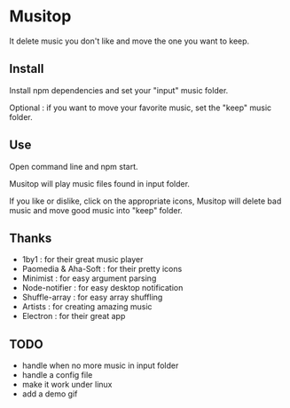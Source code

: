 # Musitop

It delete music you don't like and move the one you want to keep.


## Install

Install npm dependencies and set your "input" music folder.

Optional : if you want to move your favorite music, set the "keep" music folder.


## Use

Open command line and npm start.

Musitop will play music files found in input folder.

If you like or dislike, click on the appropriate icons, Musitop will delete bad music and move good music into "keep" folder.


## Thanks

* 1by1 : for their great music player
* Paomedia & Aha-Soft : for their pretty icons
* Minimist : for easy argument parsing
* Node-notifier : for easy desktop notification
* Shuffle-array : for easy array shuffling
* Artists : for creating amazing music
* Electron : for their great app


## TODO

* handle when no more music in input folder
* handle a config file
* make it work under linux
* add a demo gif